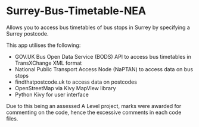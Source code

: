 # Surrey-Bus-Timetable-NEA
Allows you to access bus timetables of bus stops in Surrey by specifying a Surrey postcode.

This app utilises the following:
- GOV.UK Bus Open Data Service (BODS) API to access bus timetables in TransXChange XML format
- National Public Transport Access Node (NaPTAN) to access data on bus stops
- findthatpostcode.uk to access data on postcodes
- OpenStreetMap via Kivy MapView library
- Python Kivy for user interface

Due to this being an assessed A Level project, marks were awarded for commenting on the code, hence the excessive comments in each code files.
